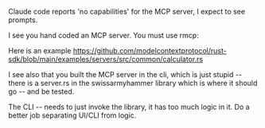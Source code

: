 Claude code reports 'no capabilities' for the MCP server, I expect to see prompts.

I see you hand coded an MCP server. You must use rmcp:

Here is an example
https://github.com/modelcontextprotocol/rust-sdk/blob/main/examples/servers/src/common/calculator.rs

I see also that you built the MCP server in the cli, which is just stupid -- there is a server.rs in the swissarmyhammer library which is where it should go -- and be tested.

The CLI -- needs to just invoke the library, it has too much logic in it. Do a better job separating UI/CLI from logic.